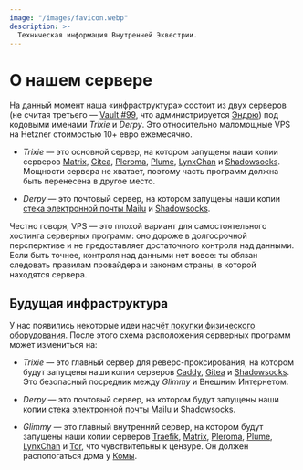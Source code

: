 ```yaml
---
image: "/images/favicon.webp"
description: >-
  Техническая информация Внутренней Эквестрии.
---
```


# О нашем сервере

На данный момент наша «инфраструктура» состоит из двух серверов (не считая третьего — [Vault #99](/how/peertube.md), что администрируется [Эндрю](https://amorgan.xyz/)) под кодовыми именами *Trixie* и *Derpy*. Это относительно маломощные VPS на Hetzner стоимостью 10+ евро ежемесячно.

- *Trixie* — это основной сервер, на котором запущены наши копии серверов [Matrix](/how/matrix.md), [Gitea](/how/gitea.md),
    [Pleroma](/how/pleroma.md), [Plume](/how/plume.md), [LynxChan](/how/lynxchan.md) и [Shadowsocks](/how/shadowsocks.md). Мощности сервера не хватает, поэтому часть программ должна быть перенесена в другое место.

- *Derpy* — это почтовый сервер, на котором запущены наши копии [стека электронной почты Mailu](/how/email.md) и [Shadowsocks](/how/shadowsocks.md).

Честно говоря, VPS — это плохой вариант для самостоятельного хостинга серверных программ: оно дороже в долгосрочной персперктиве и не предоставляет достаточного контроля над данными. Если быть точнее, контроля над данными нет вовсе: ты обязан следовать правилам провайдера и законам страны, в которой находятся сервера.

## Будущая инфраструктура

У нас появились некоторые идеи [насчёт покупки физического оборудования](/donate/#crowdfunding). После этого схема расположения серверных программ может измениться на:

- *Trixie* — это главный сервер для реверс-проксирования, на котором будут запущены наши копии серверов [Caddy](https://caddyserver.com), [Gitea](/how/gitea.md) и [Shadowsocks](/how/shadowsocks.md). Это безопасный посредник между *Glimmy* и Внешним Интернетом.

- *Derpy* — это почтовый сервер, на котором будут запущены наши копии [стека электронной почты Mailu](/how/email.md) и [Shadowsocks](/how/shadowsocks.md).

- *Glimmy* — это главный внутренний сервер, на котором будут запущены наши копии серверов [Traefik](https://traefik.io),
    [Matrix](/how/matrix.md), [Pleroma](/how/pleroma.md), [Plume](/how/plume.md),
    [LynxChan](/how/lynxchan.md) и [Tor](https://www.torproject.org), что чувствительны к цензуре. Он должен распологаться дома у [Комы](/who/commagray.md).
